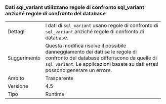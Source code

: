 ### <a name="sqlvariant-data-uses-sqlvariant-collation-rather-than-database-collation"></a>Dati sql_variant utilizzano regole di confronto sql_variant anziché regole di confronto del database

|   |   |
|---|---|
|Dettagli|I dati di <code>sql_variant</code> usano regole di confronto di <code>sql_variant</code> anziché regole di confronto di database.|
|Suggerimento|Questa modifica risolve il possibile danneggiamento dei dati se le regole di confronto del database differiscono da quelle di <code>sql_variant</code>. Le applicazioni basate su dati errati possono generare un errore.|
|Ambito|Trasparente|
|Versione|4.5|
|Tipo|Runtime|

